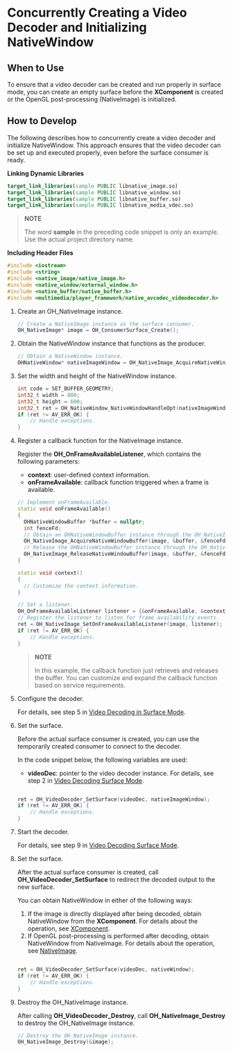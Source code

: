 # Concurrently Creating a Video Decoder and Initializing NativeWindow

## When to Use

To ensure that a video decoder can be created and run properly in surface mode, you can create an empty surface before the **XComponent** is created or the OpenGL post-processing (NativeImage) is initialized.


## How to Develop

The following describes how to concurrently create a video decoder and initialize NativeWindow. This approach ensures that the video decoder can be set up and executed properly, even before the surface consumer is ready.

**Linking Dynamic Libraries**

``` cmake
target_link_libraries(sample PUBLIC libnative_image.so)
target_link_libraries(sample PUBLIC libnative_window.so)
target_link_libraries(sample PUBLIC libnative_buffer.so)
target_link_libraries(sample PUBLIC libnative_media_vdec.so)
```

> **NOTE**
>
> The word **sample** in the preceding code snippet is only an example. Use the actual project directory name.
>

**Including Header Files**

```c++
#include <iostream>
#include <string>
#include <native_image/native_image.h>
#include <native_window/external_window.h>
#include <native_buffer/native_buffer.h>
#include <multimedia/player_framework/native_avcodec_videodecoder.h>
```

1. Create an OH_NativeImage instance.
   
    ```c++
    // Create a NativeImage instance as the surface consumer.
    OH_NativeImage* image = OH_ConsumerSurface_Create();
    ```
   
2. Obtain the NativeWindow instance that functions as the producer.

    ```c++
    // Obtain a NativeWindow instance.
    OHNativeWindow* nativeImageWindow = OH_NativeImage_AcquireNativeWindow(image);
    ```

3. Set the width and height of the NativeWindow instance.

    ```c++
    int code = SET_BUFFER_GEOMETRY;
    int32_t width = 800;
    int32_t height = 600;
    int32_t ret = OH_NativeWindow_NativeWindowHandleOpt(nativeImageWindow, code, width, height);
    if (ret != AV_ERR_OK) {
        // Handle exceptions.
    }
    ```

4. Register a callback function for the NativeImage instance.

    Register the **OH_OnFrameAvailableListener**, which contains the following parameters:

    - **context**: user-defined context information.
    - **onFrameAvailable**: callback function triggered when a frame is available.

    ```c++
    // Implement onFrameAvailable.
    static void onFrameAvailable()
    {
      OHNativeWindowBuffer *buffer = nullptr;
      int fenceFd;
      // Obtain an OHNativeWindowBuffer instance through the OH_NativeImage instance on the consumer side.
      OH_NativeImage_AcquireNativeWindowBuffer(image, &buffer, &fenceFd);
      // Release the OHNativeWindowBuffer instance through the OH_NativeImage instance.
      OH_NativeImage_ReleaseNativeWindowBuffer(image, &buffer, &fenceFd);
    }
    
    static void context()
    {
      // Customize the context information.
    }

    // Set a listener.
    OH_OnFrameAvailableListener listener = {&onFrameAvailable, &context};
    // Register the listener to listen for frame availability events.
    ret = OH_NativeImage_SetOnFrameAvailableListener(image, listener);
    if (ret != AV_ERR_OK) {
        // Handle exceptions.
    }
    ```

    > **NOTE**
    >
    > In this example, the callback function just retrieves and releases the buffer. You can customize and expand the callback function based on service requirements.
    >

5. Configure the decoder.

    For details, see step 5 in [Video Decoding in Surface Mode](video-decoding.md#surface-output).

6. Set the surface.

    Before the actual surface consumer is created, you can use the temporarily created consumer to connect to the decoder.

    In the code snippet below, the following variables are used:
    - **videoDec**: pointer to the video decoder instance. For details, see step 2 in [Video Decoding Surface Mode](video-decoding.md#surface-output).

    ```c++

    ret = OH_VideoDecoder_SetSurface(videoDec, nativeImageWindow);
    if (ret != AV_ERR_OK) {
        // Handle exceptions.
    }
    ```

7. Start the decoder.

    For details, see step 9 in [Video Decoding Surface Mode](video-decoding.md#surface-output).


8. Set the surface.

    After the actual surface consumer is created, call **OH_VideoDecoder_SetSurface** to redirect the decoded output to the new surface.

    You can obtain NativeWindow in either of the following ways:
    1. If the image is directly displayed after being decoded, obtain NativeWindow from the **XComponent**. For details about the operation, see [XComponent](../../reference/apis-arkui/arkui-ts/ts-basic-components-xcomponent.md).
    2. If OpenGL post-processing is performed after decoding, obtain NativeWindow from NativeImage. For details about the operation, see [NativeImage](../../graphics/native-image-guidelines.md).

    ```c++

    ret = OH_VideoDecoder_SetSurface(videoDec, nativeWindow);
    if (ret != AV_ERR_OK) {
        // Handle exceptions.
    }
    ```

9. Destroy the OH_NativeImage instance.
   
   After calling **OH_VideoDecoder_Destroy**, call **OH_NativeImage_Destroy** to destroy the OH_NativeImage instance.
   ```c++
   // Destroy the OH_NativeImage instance.
   OH_NativeImage_Destroy(&image);
   ```
